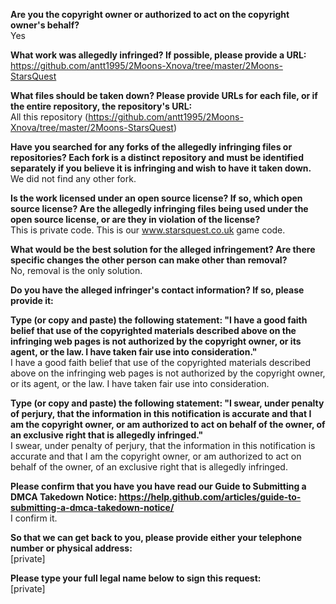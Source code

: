 __Are you the copyright owner or authorized to act on the copyright owner's behalf?__  
Yes

__What work was allegedly infringed? If possible, please provide a URL:__  
https://github.com/antt1995/2Moons-Xnova/tree/master/2Moons-StarsQuest

__What files should be taken down? Please provide URLs for each file, or if the entire repository, the repository's URL:__  
All this repository
(https://github.com/antt1995/2Moons-Xnova/tree/master/2Moons-StarsQuest)

__Have you searched for any forks of the allegedly infringing files or repositories? Each fork is a distinct repository and must be identified separately if you believe it is infringing and wish to have it taken down.__  
We did not find any other fork.

__Is the work licensed under an open source license? If so, which open source license? Are the allegedly infringing files being used under the open source license, or are they in violation of the license?__  
This is private code. This is our www.starsquest.co.uk game code.

__What would be the best solution for the alleged infringement? Are there specific changes the other person can make other than removal?__  
No, removal is the only solution.

__Do you have the alleged infringer's contact information? If so, please provide it:__  

__Type (or copy and paste) the following statement: "I have a good faith belief that use of the copyrighted materials described above on the infringing web pages is not authorized by the copyright owner, or its agent, or the law. I have taken fair use into consideration."__  
I have a good faith belief that use of the copyrighted materials described above on the infringing web pages is not authorized by the copyright owner, or its agent, or the law. I have taken fair use into consideration.

__Type (or copy and paste) the following statement: "I swear, under penalty of perjury, that the information in this notification is accurate and that I am the copyright owner, or am authorized to act on behalf of the owner, of an exclusive right that is allegedly infringed."__  
I swear, under penalty of perjury, that the information in this notification is accurate and that I am the copyright owner, or am authorized to act on behalf of the owner, of an exclusive right that is allegedly infringed.

__Please confirm that you have you have read our Guide to Submitting a DMCA Takedown Notice: https://help.github.com/articles/guide-to-submitting-a-dmca-takedown-notice/__  
I confirm it.

__So that we can get back to you, please provide either your telephone number or physical address:__  
[private]  

__Please type your full legal name below to sign this request:__  
[private]  
